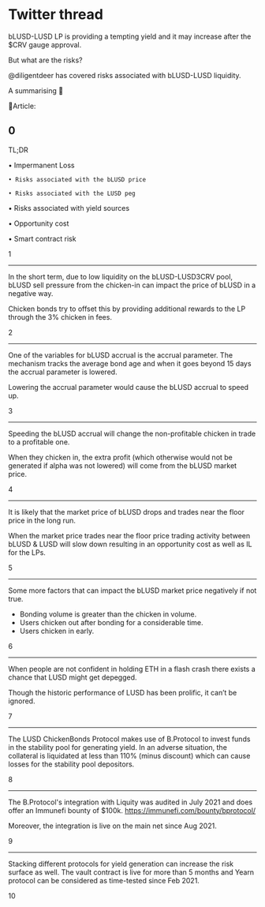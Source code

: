 # Twitter thread

bLUSD-LUSD LP is providing a tempting yield and it may increase after the $CRV gauge approval.

But what are the risks?

@diligentdeer has covered risks associated with bLUSD-LUSD liquidity. 

A summarising  🧵   

📜Article:

0
---
TL;DR

• Impermanent Loss

    • Risks associated with the bLUSD price
    
    • Risks associated with the LUSD peg
    
• Risks associated with yield sources

• Opportunity cost

• Smart contract risk

1

---
In the short term, due to low liquidity on the bLUSD-LUSD3CRV pool, bLUSD sell pressure from the chicken-in can impact the price of bLUSD in a negative way. 

Chicken bonds try to offset this by providing additional rewards to the LP through the 3% chicken in fees.

2

---
One of the variables for bLUSD accrual is the accrual parameter. The mechanism tracks the average bond age and when it goes beyond 15 days the accrual parameter is lowered.

Lowering the accrual parameter would cause the bLUSD accrual to speed up.

3

---
Speeding the bLUSD accrual will change the non-profitable chicken in trade to a profitable one. 

When they chicken in, the extra profit (which otherwise would not be generated if alpha was not lowered) will come from the bLUSD market price.

4

---
It is likely that the market price of bLUSD drops and trades near the floor price in the long run. 

When the market price trades near the floor price trading activity between bLUSD & LUSD will slow down resulting in an opportunity cost as well as IL for the LPs.

5

---
Some more factors that can impact the bLUSD market price negatively if not true.

- Bonding volume is greater than the chicken in volume.
- Users chicken out after bonding for a considerable time.
- Users chicken in early.

6

---
When people are not confident in holding ETH in a flash crash there exists a chance that LUSD might get depegged.

Though the historic performance of LUSD has been prolific, it can’t be ignored.

7

---
The LUSD ChickenBonds Protocol makes use of B.Protocol to invest funds in the stability pool for generating yield. In an adverse situation, the collateral is liquidated at less than 110% (minus discount) which can cause losses for the stability pool depositors.

8

---
The B.Protocol's integration with Liquity was audited in July 2021 and does offer an Immunefi bounty of $100k. https://immunefi.com/bounty/bprotocol/

Moreover, the integration is live on the main net since Aug 2021.

9

---
Stacking different protocols for yield generation can increase the risk surface as well. The vault contract is live for more than 5 months and Yearn protocol can be considered as time-tested since Feb 2021.

10
